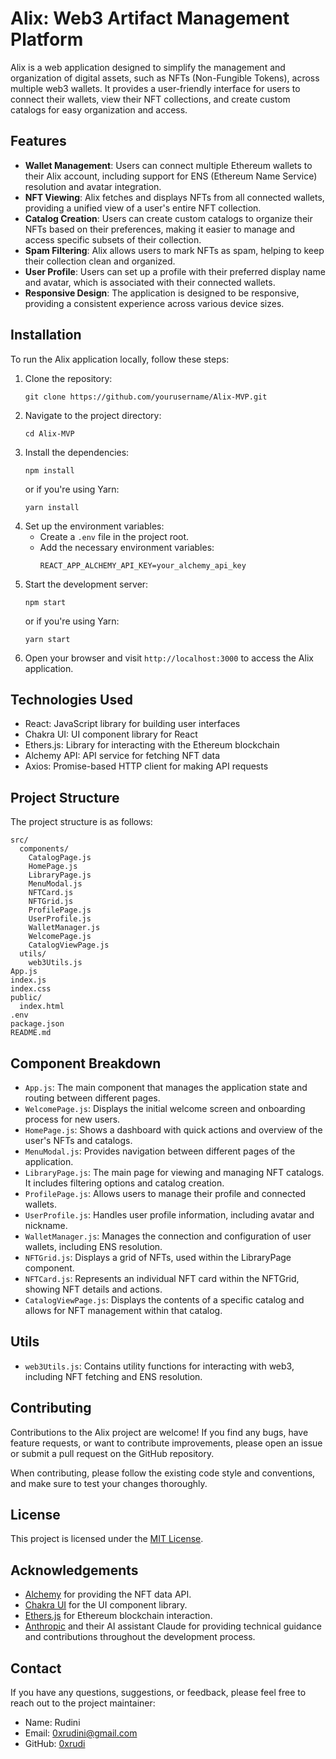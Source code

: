 # Alix: Web3 Artifact Management Platform

Alix is a web application designed to simplify the management and organization of digital assets, such as NFTs (Non-Fungible Tokens), across multiple web3 wallets. It provides a user-friendly interface for users to connect their wallets, view their NFT collections, and create custom catalogs for easy organization and access.

## Features

- **Wallet Management**: Users can connect multiple Ethereum wallets to their Alix account, including support for ENS (Ethereum Name Service) resolution and avatar integration.
- **NFT Viewing**: Alix fetches and displays NFTs from all connected wallets, providing a unified view of a user's entire NFT collection.
- **Catalog Creation**: Users can create custom catalogs to organize their NFTs based on their preferences, making it easier to manage and access specific subsets of their collection.
- **Spam Filtering**: Alix allows users to mark NFTs as spam, helping to keep their collection clean and organized.
- **User Profile**: Users can set up a profile with their preferred display name and avatar, which is associated with their connected wallets.
- **Responsive Design**: The application is designed to be responsive, providing a consistent experience across various device sizes.

## Installation

To run the Alix application locally, follow these steps:

1. Clone the repository:
   ```
   git clone https://github.com/yourusername/Alix-MVP.git
   ```
2. Navigate to the project directory:
   ```
   cd Alix-MVP
   ```
3. Install the dependencies:
   ```
   npm install
   ```
   or if you're using Yarn:
   ```
   yarn install
   ```
4. Set up the environment variables:
   - Create a `.env` file in the project root.
   - Add the necessary environment variables:
     ```
     REACT_APP_ALCHEMY_API_KEY=your_alchemy_api_key
     ```
5. Start the development server:
   ```
   npm start
   ```
   or if you're using Yarn:
   ```
   yarn start
   ```
6. Open your browser and visit `http://localhost:3000` to access the Alix application.

## Technologies Used

- React: JavaScript library for building user interfaces
- Chakra UI: UI component library for React
- Ethers.js: Library for interacting with the Ethereum blockchain
- Alchemy API: API service for fetching NFT data
- Axios: Promise-based HTTP client for making API requests

## Project Structure

The project structure is as follows:
```
src/
  components/
    CatalogPage.js
    HomePage.js
    LibraryPage.js
    MenuModal.js
    NFTCard.js
    NFTGrid.js
    ProfilePage.js
    UserProfile.js
    WalletManager.js
    WelcomePage.js
    CatalogViewPage.js
  utils/
    web3Utils.js
App.js
index.js
index.css
public/
  index.html
.env
package.json
README.md
```

## Component Breakdown

- `App.js`: The main component that manages the application state and routing between different pages.
- `WelcomePage.js`: Displays the initial welcome screen and onboarding process for new users.
- `HomePage.js`: Shows a dashboard with quick actions and overview of the user's NFTs and catalogs.
- `MenuModal.js`: Provides navigation between different pages of the application.
- `LibraryPage.js`: The main page for viewing and managing NFT catalogs. It includes filtering options and catalog creation.
- `ProfilePage.js`: Allows users to manage their profile and connected wallets.
- `UserProfile.js`: Handles user profile information, including avatar and nickname.
- `WalletManager.js`: Manages the connection and configuration of user wallets, including ENS resolution.
- `NFTGrid.js`: Displays a grid of NFTs, used within the LibraryPage component.
- `NFTCard.js`: Represents an individual NFT card within the NFTGrid, showing NFT details and actions.
- `CatalogViewPage.js`: Displays the contents of a specific catalog and allows for NFT management within that catalog.

## Utils

- `web3Utils.js`: Contains utility functions for interacting with web3, including NFT fetching and ENS resolution.

## Contributing

Contributions to the Alix project are welcome! If you find any bugs, have feature requests, or want to contribute improvements, please open an issue or submit a pull request on the GitHub repository.

When contributing, please follow the existing code style and conventions, and make sure to test your changes thoroughly.

## License

This project is licensed under the [MIT License](LICENSE).

## Acknowledgements

- [Alchemy](https://www.alchemy.com/) for providing the NFT data API.
- [Chakra UI](https://chakra-ui.com/) for the UI component library.
- [Ethers.js](https://docs.ethers.io/) for Ethereum blockchain interaction.
- [Anthropic](https://www.anthropic.com) and their AI assistant Claude for providing technical guidance and contributions throughout the development process.

## Contact

If you have any questions, suggestions, or feedback, please feel free to reach out to the project maintainer:

- Name: Rudini
- Email: 0xrudini@gmail.com
- GitHub: [0xrudi](https://github.com/0xrudini)